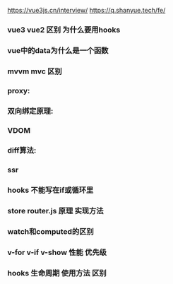 https://vue3js.cn/interview/
https://q.shanyue.tech/fe/

### vue3 vue2 区别 为什么要用hooks

### vue中的data为什么是一个函数

### mvvm mvc 区别

### proxy:

### 双向绑定原理:

### VDOM



### diff算法:

### ssr

### hooks 不能写在if或循环里

### store router.js 原理 实现方法

### watch和computed的区别

### v-for v-if v-show 性能 优先级

### hooks 生命周期 使用方法 区别


